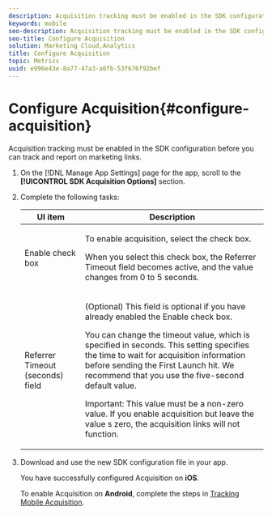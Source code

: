 ```yaml
---
description: Acquisition tracking must be enabled in the SDK configuration before you can track and report on marketing links.
keywords: mobile
seo-description: Acquisition tracking must be enabled in the SDK configuration before you can track and report on marketing links.
seo-title: Configure Acquisition
solution: Marketing Cloud,Analytics
title: Configure Acquisition
topic: Metrics
uuid: e996e43e-8a77-47a3-a6fb-53f676f92bef
---
```


# Configure Acquisition{#configure-acquisition}

Acquisition tracking must be enabled in the SDK configuration before you can track and report on marketing links.

1. On the [!DNL Manage App Settings] page for the app, scroll to the **[!UICONTROL SDK Acquisition Options]** section.
1. Complete the following tasks:

    <table id="table_1E195F21EE08487C8435CB3C43040A9E"> 
    <thead> 
    <tr> 
    <th colname="col1" class="entry"> UI item </th> 
    <th colname="col2" class="entry"> Description </th> 
    </tr>
    </thead>
    <tbody> 
    <tr> 
    <td colname="col1"> <p><span class="uicontrol"> Enable </span> check box </p> </td> 
    <td colname="col2"> <p>To enable acquisition, select the check box. </p> <p>When you select this check box, the <span class="uicontrol"> Referrer Timeout</span> field becomes active, and the value changes from <span class="uicontrol"> 0</span> to <span class="uicontrol"> 5</span> seconds. </p> </td> 
    </tr> 
    <tr> 
    <td colname="col1"> <p><span class="uicontrol"> Referrer Timeout (seconds)</span> field </p> </td> 
    <td colname="col2"> <p>(Optional) This field is optional if you have already enabled the <span class="uicontrol"> Enable</span> check box. </p> <p>You can change the timeout value, which is specified in seconds. This setting specifies the time to wait for acquisition information before sending the First Launch hit. We recommend that you use the five-second default value. </p> <p> <p>Important:  This value must be a non-zero value. If you enable acquisition but leave the value s zero, the acquisition links will not function. </p> </p> </td> 
    </tr> 
    </tbody> 
    </table>

1. Download and use the new SDK configuration file in your app.

   You have successfully configured Acquisition on **iOS**.
   
   To enable Acquisition on **Android**, complete the steps in [Tracking Mobile Acquisition](/help/android/acquisition-main/acquisition.md).
